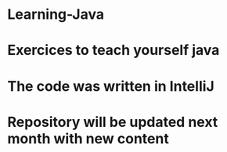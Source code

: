 # Learning-Java
# Exercices to teach yourself java
# The code was written in IntelliJ
# Repository will be updated next month with new content
